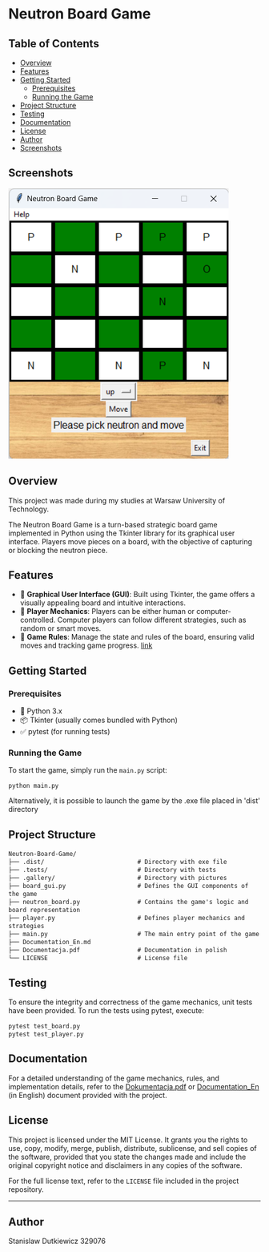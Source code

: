
# Neutron Board Game

## Table of Contents
- [Overview](#overview)
- [Features](#features)
- [Getting Started](#getting-started)
  - [Prerequisites](#prerequisites)
  - [Running the Game](#running-the-game)
- [Project Structure](#project-structure)
- [Testing](#testing)
- [Documentation](#documentation)
- [License](#license)
- [Author](#author)
- [Screenshots](#screenshots)

## Screenshots
![alt text](gallery/preview.png)

## Overview
This project was made during my studies at Warsaw University of Technology.

The Neutron Board Game is a turn-based strategic board game implemented in Python using the Tkinter library for its graphical user interface. Players move pieces on a board, with the objective of capturing or blocking the neutron piece.

## Features

- 🎨 **Graphical User Interface (GUI)**: Built using Tkinter, the game offers a visually appealing board and intuitive interactions.
- 🤖 **Player Mechanics**: Players can be either human or computer-controlled. Computer players can follow different strategies, such as random or smart moves.
- 📜 **Game Rules**: Manage the state and rules of the board, ensuring valid moves and tracking game progress. [link](https://en.wikipedia.org/wiki/Neutron_(game))

## Getting Started

### Prerequisites

- 🐍 Python 3.x
- 📦 Tkinter (usually comes bundled with Python)
- ✅ pytest (for running tests)

### Running the Game

To start the game, simply run the `main.py` script:

```
python main.py
```
Alternatively, it is possible to launch the game by the .exe file placed in 'dist' directory

## Project Structure
```plaintext
Neutron-Board-Game/
├── .dist/                          # Directory with exe file  
├── .tests/                         # Directory with tests
├── .gallery/                       # Directory with pictures
├── board_gui.py                    # Defines the GUI components of the game
├── neutron_board.py                # Contains the game's logic and board representation
├── player.py                       # Defines player mechanics and strategies
├── main.py                         # The main entry point of the game
├── Documentation_En.md
├── Documentacja.pdf                # Documentation in polish 
└── LICENSE                         # License file
```

## Testing

To ensure the integrity and correctness of the game mechanics, unit tests have been provided. To run the tests using pytest, execute:

```
pytest test_board.py
pytest test_player.py
```

## Documentation

For a detailed understanding of the game mechanics, rules, and implementation details, refer to the [Dokumentacja.pdf](Dokumentacja.pdf) or [Documentation_En](Documentation_en.md) (in English) document provided with the project.

## License

This project is licensed under the MIT License. It grants you the rights to use, copy, modify, merge, publish, distribute, sublicense, and sell copies of the software, provided that you state the changes made and include the original copyright notice and disclaimers in any copies of the software.

For the full license text, refer to the `LICENSE` file included in the project repository.

---

## Author
Stanislaw Dutkiewicz 329076
